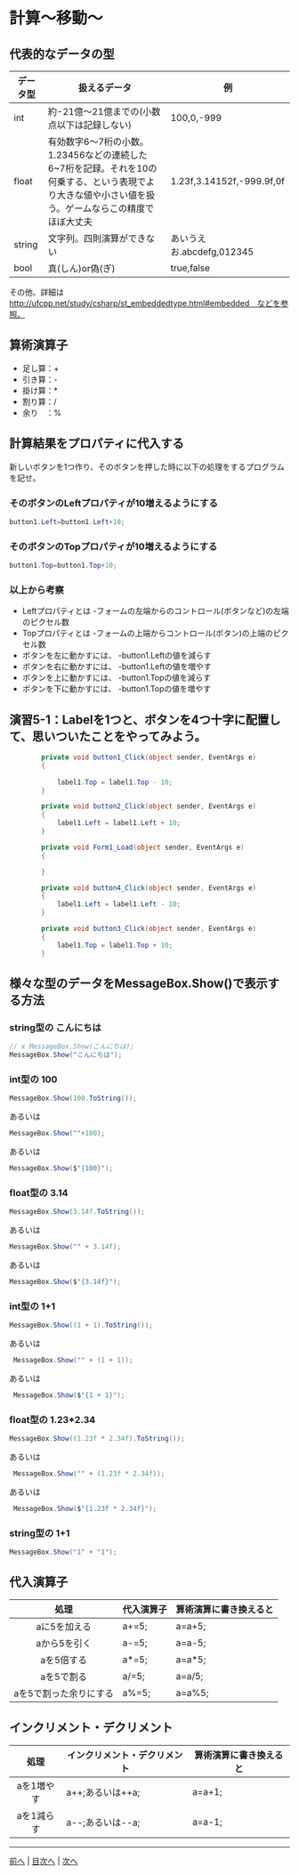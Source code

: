# 計算～移動～

## 代表的なデータの型
|データ型|扱えるデータ|例|
|-------|-----------|--|
|int    |  約-21億～21億までの(小数点以下は記録しない)         | 100,0,-999 |
|float  |  有効数字6～7桁の小数。1.23456などの連続した6~7桁を記録。それを10の何乗する、という表現でより大きな値や小さい値を扱う。ゲームならこの精度でほぼ大丈夫|1.23f,3.14152f,-999.9f,0f  |
|string |  文字列。四則演算ができない         |あいうえお.abcdefg,012345  |
|bool   |  真(しん)or偽(ぎ)        | true,false |

その他、詳細は http://ufcpp.net/study/csharp/st_embeddedtype.html#embedded　などを参照。

## 算術演算子
- 足し算：+
- 引き算：-
- 掛け算：*
- 割り算：/
- 余り　：%

## 計算結果をプロパティに代入する
新しいボタンを1つ作り、そのボタンを押した時に以下の処理をするプログラムを記せ。

### そのボタンのLeftプロパティが10増えるようにする
```cs
button1.Left=button1.Left+10;

```

### そのボタンのTopプロパティが10増えるようにする
```cs
button1.Top=button1.Top+10;
```

### 以上から考察
- Leftプロパティとは
-フォームの左端からのコントロール(ボタンなど)の左端のピクセル数
- Topプロパティとは
-フォームの上端からコントロール(ボタン)の上端のピクセル数
- ボタンを左に動かすには、
-button1.Leftの値を減らす
- ボタンを右に動かすには、
-button1.Leftの値を増やす
- ボタンを上に動かすには、
-button1.Topの値を減らす
- ボタンを下に動かすには、
-button1.Topの値を増やす

## 演習5-1：Labelを1つと、ボタンを4つ十字に配置して、思いついたことをやってみよう。

```cs
        private void button1_Click(object sender, EventArgs e)
        {
          
            label1.Top = label1.Top - 10;
        }

        private void button2_Click(object sender, EventArgs e)
        {
            label1.Left = label1.Left + 10;
        }

        private void Form1_Load(object sender, EventArgs e)
        {

        }

        private void button4_Click(object sender, EventArgs e)
        {
            label1.Left = label1.Left - 10;
        }

        private void button3_Click(object sender, EventArgs e)
        {
            label1.Top = label1.Top + 10;
        }
```

## 様々な型のデータをMessageBox.Show()で表示する方法
### string型の こんにちは
```cs
// x MessageBox.Show(こんにちは);
MessageBox.Show("こんにちは");
```

### int型の 100
```cs
MessageBox.Show(100.ToString());
```

あるいは

```cs
MessageBox.Show(""+100);
```
あるいは

```cs
MessageBox.Show($"{100}");
```

### float型の 3.14
```cs
MessageBox.Show(3.14f.ToString());
```

あるいは

```cs
MessageBox.Show("" + 3.14f);
```

あるいは

```cs
MessageBox.Show($"{3.14f}");
```

### int型の 1+1
```cs
MessageBox.Show((1 + 1).ToString());
```

あるいは

```cs
 MessageBox.Show("" + (1 + 1));
```

あるいは

```cs
 MessageBox.Show($"{1 + 1}");
```

### float型の 1.23*2.34
```cs
MessageBox.Show((1.23f * 2.34f).ToString());
```

あるいは

```cs
 MessageBox.Show("" + (1.23f * 2.34f));
```

あるいは

```cs
 MessageBox.Show($"{1.23f * 2.34f}");
```

### string型の 1+1
```cs
MessageBox.Show("1" + "1");
```

## 代入演算子
|処理                   |代入演算子|算術演算に書き換えると|
|:---------------------:|---------|-------------------|
|aに5を加える            |   a+=5;      |      a=a+5;             |
|aから5を引く           |    a-=5;     |       a=a-5;            |
|aを5倍する             |    a*=5;     |       a=a*5;            |
|aを5で割る             |    a/=5;     |     a=a/5;              |
|aを5で割った余りにする   |   a%=5;      |    a=a%5;               |

## インクリメント・デクリメント
|処理      |インクリメント・デクリメント|算術演算に書き換えると|
|:-------:|--------------------------|----------------------|
|aを1増やす|   a++;あるいは++a;                       |  a=a+1;                 |		
|aを1減らす|	  a--;あるいは--a;                    |    a=a-1;               |

---

[前へ](04.md) | [目次へ](README.md#%E7%9B%AE%E6%AC%A1) | [次へ](06.md)
